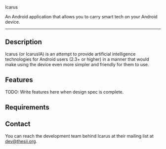 Icarus

An Android application that allows you to carry smart tech on your Android device.

***

## Description

Icarus (or IcarusIA) is an attempt to provide artificial intelligence 
technologies for Android users (2.3+ or higher) in a manner that would
make using the device even more simpler and friendly for them to use.

## Features

TODO: Write features here when design spec is complete.

## Requirements

## Contact

You can reach the development team behind Icarus at their
mailing list at dev@thesii.org.
